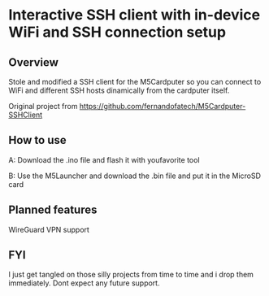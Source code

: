 # Interactive SSH client with in-device WiFi and SSH connection setup

## Overview
Stole and modified a SSH client for the M5Cardputer so you can connect to WiFi and different SSH hosts dinamically from the cardputer itself.

Original project from https://github.com/fernandofatech/M5Cardputer-SSHClient

## How to use
A: Download the .ino file and flash it with youfavorite tool

B: Use the M5Launcher and download the .bin file and put it in the MicroSD card

## Planned features
WireGuard VPN support

## FYI
I just get tangled on those silly projects from time to time and i drop them immediately. Dont expect any future support.
